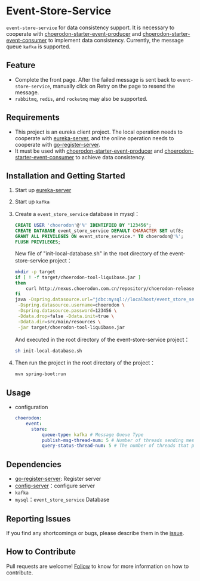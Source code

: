 # Event-Store-Service
`event-store-service` for data consistency support.
It is necessary to cooperate with [choerodon-starter-event-producer](https://github.com/choerodon/choerodon-starters/tree/master/choerodon-starter-event-producer) and [choerodon-starter-event-consumer](https://github.com/choerodon/choerodon-starters/tree/master/choerodon-starter-event-consumer) to implement data consistency. Currently, the message queue `kafka` is supported.

## Feature
- Complete the front page. After the failed message is sent back to `event-store-service`, manually click on Retry on the page to resend the message.
- `rabbitmq`, `redis`, and `rocketmq` may also be supported.

## Requirements
- This project is an eureka client project. The local operation needs to cooperate with [eureka-server](https://github.com/choerodon/eureka-server), and the online operation needs to cooperate with [go-register-server](https://github.com/choerodon/go-register-server).
- It must be used with [choerodon-starter-event-producer](https://github.com/choerodon/choerodon-starters/tree/master/choerodon-starter-event-producer) and [choerodon-starter-event-consumer](https://github.com/choerodon/choerodon-starters/tree/master/choerodon-starter-event-consumer) to achieve data consistency.

## Installation and Getting Started
1. Start up [eureka-server](https://github.com/choerodon/eureka-server)
2. Start up `kafka`
3. Create a `event_store_service` database in mysql：

    ```sql
    CREATE USER 'choerodon'@'%' IDENTIFIED BY "123456";
    CREATE DATABASE event_store_service DEFAULT CHARACTER SET utf8;
    GRANT ALL PRIVILEGES ON event_store_service.* TO choerodon@'%';
    FLUSH PRIVILEGES;
    ```
    New file of "init-local-database.sh" in the root directory of the event-store-service project：
    
    ```sh
    mkdir -p target
    if [ ! -f target/choerodon-tool-liquibase.jar ]
    then
        curl http://nexus.choerodon.com.cn/repository/choerodon-release/io/choerodon/choerodon-tool-liquibase/0.5.0.RELEASE/choerodon-tool-liquibase-0.5.0.RELEASE.jar -o target/choerodon-tool-liquibase.jar
    fi
    java -Dspring.datasource.url="jdbc:mysql://localhost/event_store_service?useUnicode=true&characterEncoding=utf-8&useSSL=false" \
     -Dspring.datasource.username=choerodon \
     -Dspring.datasource.password=123456 \
     -Ddata.drop=false -Ddata.init=true \
     -Ddata.dir=src/main/resources \
     -jar target/choerodon-tool-liquibase.jar
    ```
    
    And executed in the root directory of the event-store-service project：
    
    ```sh
    sh init-local-database.sh
    ```
4. Then run the project in the root directory of the project：

    ```sh
    mvn spring-boot:run
    ```

## Usage
- configuration

  ```yaml
  choerodon:
      event:
        store:
            queue-type: kafka # Message Queue Type
            publish-msg-thread-num: 5 # Number of threads sending messages to the message queue
            query-status-thread-num: 5 # The number of threads that perform the lookup of interface 
  ```

## Dependencies
- [go-register-server](https://github.com/choerodon/go-register-server): Register server
- [config-server](https://github.com/choerodon/config-server)：configure server
- `kafka`
- `mysql`：`event_store_service` Database

## Reporting Issues
If you find any shortcomings or bugs, please describe them in the [issue](https://github.com/choerodon/choerodon/issues/new?template=issue_template.md).

## How to Contribute
Pull requests are welcome! [Follow](https://github.com/choerodon/choerodon/blob/master/CONTRIBUTING.md) to know for more information on how to contribute.
